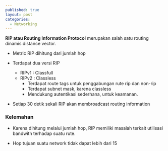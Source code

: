 ```yaml
---
published: true
layout: post
categories:
  - Networking
---
```

**RIP atau Routing Information Protocol** merupakan salah satu routing dinamis distance vector.

- Metric RIP dihitung dari jumlah hop

- Terdapat dua versi RIP
  - RIPv1	: Classfull
  - RIPv2	: Classless
    - Terdapat route tags untuk penggabungan rute rip dan non-rip
    - Terdapat subnet mask, karena classless
    - Mendukung autentikasi sederhana, untuk keamanan.

- Setiap 30 detik sekali RIP akan membroadcast routing information

### Kelemahan

- Karena dihitung melalui jumlah hop, RIP memiliki masalah terkait utilisasi bandwith terhadap suatu rute.

- Hop tujuan suatu network tidak dapat lebih dari 15
